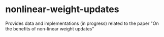 # nonlinear-weight-updates

Provides data and implementations (in progress) related to the paper "On the benefits of non-linear weight updates"
